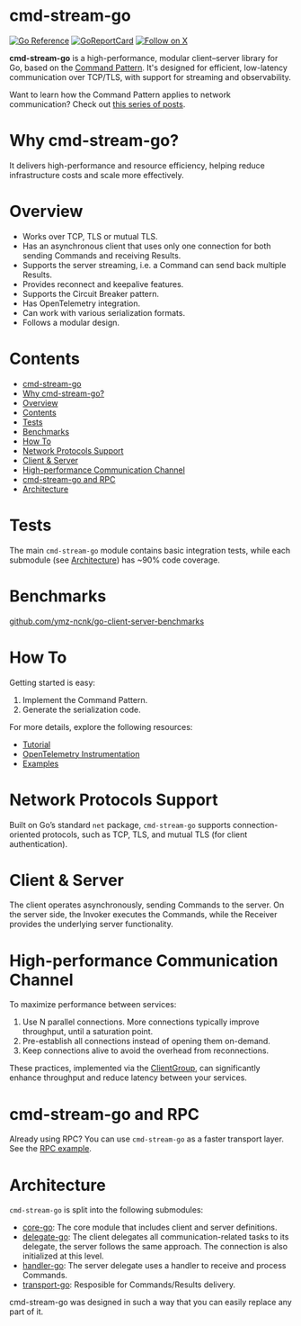 # cmd-stream-go

[![Go Reference](https://pkg.go.dev/badge/github.com/cmd-stream/cmd-stream-go.svg)](https://pkg.go.dev/github.com/cmd-stream/cmd-stream-go)
[![GoReportCard](https://goreportcard.com/badge/cmd-stream/cmd-stream-go)](https://goreportcard.com/report/github.com/cmd-stream/cmd-stream-go)
[![Follow on X](https://img.shields.io/twitter/url?url=https%3A%2F%2Fx.com%2Fcmdstream_lib)](https://x.com/cmdstream_lib)

**cmd-stream-go** is a high-performance, modular client–server library for Go, 
based on the [Command Pattern](https://en.wikipedia.org/wiki/Command_pattern). 
It's designed for efficient, low-latency communication over TCP/TLS, with 
support for streaming and observability.

Want to learn how the Command Pattern applies to network communication? Check 
out [this series of posts](https://medium.com/p/f9e53442c85d).

# Why cmd-stream-go?
It delivers high-performance and resource efficiency, helping reduce 
infrastructure costs and scale more effectively.

# Overview
- Works over TCP, TLS or mutual TLS.
- Has an asynchronous client that uses only one connection for both sending 
  Commands and receiving Results.
- Supports the server streaming, i.e. a Command can send back multiple Results.
- Provides reconnect and keepalive features.
- Supports the Circuit Breaker pattern.
- Has OpenTelemetry integration.
- Can work with various serialization formats.
- Follows a modular design.

# Contents
- [cmd-stream-go](#cmd-stream-go)
- [Why cmd-stream-go?](#why-cmd-stream-go)
- [Overview](#overview)
- [Contents](#contents)
- [Tests](#tests)
- [Benchmarks](#benchmarks)
- [How To](#how-to)
- [Network Protocols Support](#network-protocols-support)
- [Client \& Server](#client--server)
- [High-performance Communication Channel](#high-performance-communication-channel)
- [cmd-stream-go and RPC](#cmd-stream-go-and-rpc)
- [Architecture](#architecture)

# Tests
The main `cmd-stream-go` module contains basic integration tests, while each 
submodule (see [Architecture](#architecture)) has ~90% code coverage.

# Benchmarks
[github.com/ymz-ncnk/go-client-server-benchmarks](https://github.com/ymz-ncnk/go-client-server-benchmarks)

# How To
Getting started is easy:
1. Implement the Command Pattern.
2. Generate the serialization code. 

For more details, explore the following resources:
- [Tutorial](https://ymz-ncnk.medium.com/cmd-stream-go-tutorial-0276d39c91e8)
- [OpenTelemetry Instrumentation](https://ymz-ncnk.medium.com/cmd-stream-go-with-opentelemetry-adeecfbe7987)
- [Examples](https://github.com/cmd-stream/examples-go)

# Network Protocols Support
Built on Go’s standard `net` package, `cmd-stream-go` supports 
connection-oriented protocols, such as TCP, TLS, and mutual TLS (for client 
authentication).

# Client & Server
The client operates asynchronously, sending Commands to the server. On the 
server side, the Invoker executes the Commands, while the Receiver provides the 
underlying server functionality.

# High-performance Communication Channel
To maximize performance between services:
1. Use N parallel connections. More connections typically improve throughput, 
   until a saturation point.
2. Pre-establish all connections instead of opening them on-demand.
3. Keep connections alive to avoid the overhead from reconnections.

These practices, implemented via the [ClientGroup](group/group.go), can 
significantly enhance throughput and reduce latency between your services.

# cmd-stream-go and RPC
Already using RPC? You can use `cmd-stream-go` as a faster transport layer. See 
the [RPC example](https://github.com/cmd-stream/examples-go/tree/main/rpc).

# Architecture
`cmd-stream-go` is split into the following submodules:
- [core-go](https://github.com/cmd-stream/core-go): The core module that includes 
  client and server definitions.
- [delegate-go](https://github.com/cmd-stream/delegate-go): The client delegates
  all communication-related tasks to its delegate, the server follows the same 
  approach. The connection is also initialized at this level.
- [handler-go](https://github.com/cmd-stream/handler-go): The server delegate 
  uses a handler to receive and process Commands.
- [transport-go](https://github.com/cmd-stream/transport-go): Resposible for 
  Commands/Results delivery.

cmd-stream-go was designed in such a way that you can easily replace any part of 
it.